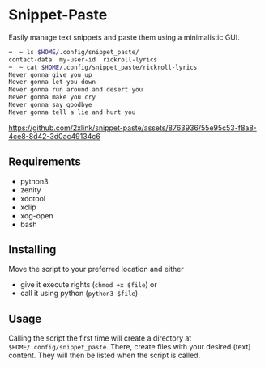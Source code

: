 # Snippet-Paste

Easily manage text snippets and paste them using a minimalistic GUI.

```bash
➜  ~ ls $HOME/.config/snippet_paste/
contact-data  my-user-id  rickroll-lyrics
➜  ~ cat $HOME/.config/snippet_paste/rickroll-lyrics 
Never gonna give you up
Never gonna let you down
Never gonna run around and desert you
Never gonna make you cry
Never gonna say goodbye
Never gonna tell a lie and hurt you 

```

https://github.com/2xlink/snippet-paste/assets/8763936/55e95c53-f8a8-4ce8-8d42-3d0ac49134c6

## Requirements

- python3
- zenity
- xdotool
- xclip
- xdg-open
- bash

## Installing

Move the script to your preferred location and either

- give it execute rights (`chmod +x $file`) or
- call it using python (`python3 $file`)

## Usage

Calling the script the first time will create a directory at `$HOME/.config/snippet_paste`. There, create files with your desired (text) content. They will then be listed when the script is called.
